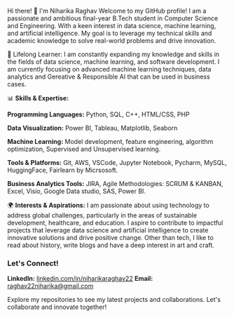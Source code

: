 Hi there! 👋 I'm Niharika Raghav
Welcome to my GitHub profile! 
I am a passionate and ambitious final-year B.Tech student in Computer Science and Engineering. 
With a keen interest in data science, machine learning, and artificial intelligence. 
My goal is to leverage my technical skills and academic knowledge to solve real-world problems and drive innovation.

🌱 Lifelong Learner: I am constantly expanding my knowledge and skills in the fields of data science, machine learning, and software development. 
I am currently focusing on advanced machine learning techniques, data analytics and Gereative & Responsible AI that can be used in business cases.

📊 **Skills & Expertise:**

**Programming Languages:** Python, SQL, C++, HTML/CSS, PHP

**Data Visualization:** Power BI, Tableau, Matplotlib, Seaborn

**Machine Learning:** Model development, feature engineering, algorithm optimization, Supervised and Unsupervised learning.

**Tools & Platforms:** Git, AWS, VSCode, Jupyter Notebook, Pycharm, MySQL, HuggingFace, Fairlearn by Micrsosoft. 

**Business Analytics Tools:** JIRA, Agile Methodologies: SCRUM & KANBAN, Excel, Visio, Google Data studio, SAS, Power BI. 

🌍 **Interests & Aspirations:** 
I am passionate about using technology to address global challenges, particularly in the areas of sustainable development, healthcare, and education. 
I aspire to contribute to impactful projects that leverage data science and artificial intelligence to create innovative solutions and drive positive change.
Other than tech, I like to read about history, write blogs and have a deep interest in art and craft. 

### Let's Connect!
**LinkedIn:** [linkedin.com/in/niharikaraghav22](https://www.linkedin.com/in/niharikaraghav22/)
**Email:** raghav22niharika@gmail.com

Explore my repositories to see my latest projects and collaborations. Let's collaborate and innovate together!
